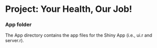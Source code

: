 # Project: Your Health, Our Job!
### App folder

The App directory contains the app files for the Shiny App (i.e., ui.r and server.r).

